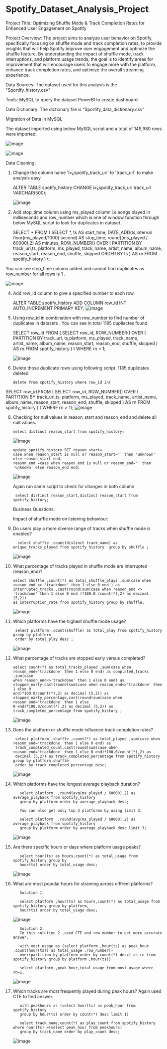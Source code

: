 # Spotify_Dataset_Analysis_Project

Project Title:
Optimizing Shuffle Mode & Track Completion Rates for Enhanced User Engagement on Spotify

Project Overview:
The project aims to analyze user behavior on Spotify, specifically focusing on shuffle mode and track completion rates, to provide insights that will help Spotify improve user engagement and optimize the shuffle feature. By understanding the impact of shuffle mode, track interruptions, and platform usage trends, the goal is to identify areas for improvement that will encourage users to engage more with the platform, enhance track completion rates, and optimize the overall streaming experience.

Data Sources:
The dataset used for this analysis is the "Sportify_history.csv"

Tools:
MySQL to query the dataset
PowerBI to create dashboard

Data Dictionary:
The dictionary file is "Sportify_data_dictionary.csv"

Migration of Data in MySQL

 The dataset imported using below MySQL script and a total of 149,980 rows were imported.

 ![image](https://github.com/user-attachments/assets/b58afc8b-9706-43be-9d99-a43a22e18262)

 ![image](https://github.com/user-attachments/assets/132f5455-87db-47f5-8d20-3376bd52d8e3)


 Data Cleaning:

1. Change the column name 'ï»¿spotify_track_uri' to 'track_url' to make analysis easy

     ALTER TABLE spotify_history CHANGE ï»¿spotify_track_uri track_url VARCHAR(500);

   ![image](https://github.com/user-attachments/assets/b1b1b0c6-89ef-448e-96cf-4216d6fe0623)

3. Add stop_time column using ms_played column i.e songs played in milliseconds and row_number which is one of window function through 
   below MySQL script to look for duplicates in dataset.

     SELECT *
FROM (
    SELECT *,
           ts AS start_time,
           DATE_ADD(ts,interval floor(ms_played/1000) second) AS stop_time,
           round((ms_played / 60000),2) AS minutes,
           ROW_NUMBER() OVER (
               PARTITION BY track_url,ts, platform, ms_played, track_name, artist_name, album_name, 
               reason_start, reason_end, shuffle, skipped
               ORDER BY ts
           ) AS rn
    FROM spotify_history
) t;

You can see stop_time column added and cannot find duplicates as row_number for all rows is 1 .

   ![image](https://github.com/user-attachments/assets/1c6a3e9e-43e3-486b-aa01-9df52ce1b591)

  4. Add row_id column to give a specified number to each row.

        ALTER TABLE spotify_history ADD COLUMN row_id INT AUTO_INCREMENT PRIMARY KEY;
     ![image](https://github.com/user-attachments/assets/d3bb34b0-e8b3-429d-9e21-63f500b0fe49)

  5. Using row_id in combination with row_number to find number of duplicates in datasets .
     You can see in total 1185 dupliactes found.

       SELECT row_id 
FROM (
    SELECT row_id, 
           ROW_NUMBER() OVER (
               PARTITION BY track_url, ts,platform, ms_played, track_name, 
                            artist_name, album_name, reason_start, 
                            reason_end, shuffle, skipped
           ) AS rn 
    FROM spotify_history
) t
WHERE rn > 1;

     ![image](https://github.com/user-attachments/assets/f3c6817a-3326-40ec-aac1-feb779686719)

 7. Delete those duplicate rows using following script.
    1185 duplicates deleted

        delete from spotify_history where row_id in(
SELECT row_id 
FROM (
    SELECT row_id, 
           ROW_NUMBER() OVER (
               PARTITION BY track_url,ts, platform, ms_played, track_name, 
                            artist_name, album_name, reason_start, 
                            reason_end, shuffle, skipped
           ) AS rn 
    FROM spotify_history
) t
WHERE rn > 1);
   ![image](https://github.com/user-attachments/assets/6708a9f8-7225-4537-835d-69dcf5602ef6)

 8. Checking for null values in reason_start and reason_end and delete all null values.

        select distinct reason_start from spotify_history;
    ![image](https://github.com/user-attachments/assets/8ae3e158-9171-48e4-95e0-5922e80a68f1)

    
        update spotify_history SET reason_start=
        case when reason_start is null or reason_start='' then 'unknown' else reason_start end,
        reason_end =case when reason_end is null or reason_end='' then 'unknown' else reason_end end;
    ![image](https://github.com/user-attachments/assets/122fc55b-0745-4899-bfa3-88cac1f05ef6)

    Again run same script to check for changes in both column.

         select distinct reason_start,distinct reason_start from spotify_history;

     Business Questions:
     
     Impact of shuffle mode on listening behaviour:

1. Do users play a more diverse range of tracks when shuffle mode is enabled?

         select shuffle ,count(distinct track_name) as unique_tracks_played from spotify_history  group by shuffle ;

     ![image](https://github.com/user-attachments/assets/95b7bd8e-f2d3-4afe-9e5b-1eda4e952858)

2. What percentage of tracks played in shuffle mode are interrupted (reason_end)?

       select shuffle ,count(*) as total_shuffle_plays ,sum(case when reason_end <> 'trackdone' then 1 else 0 end ) as 
       interrupted_tracks ,cast(round(sum(case when reason_end <> 'trackdone' then 1 else 0 end )*100.0 /count(*),2) as decimal (5,2)) 
       as interruption_rate from spotify_history group by shuffle;

   ![image](https://github.com/user-attachments/assets/75cc456c-48bb-4854-baef-1ef590a51a6c)

3. Which platforms have the highest shuffle mode usage?

        select platform ,count(shuffle) as total_play from spotify_history group by platform
        order by total_play desc ;
         
      ![image](https://github.com/user-attachments/assets/c82cfef9-322c-44d8-8126-6febb9b8f418)

4. What percentage of tracks are stopped early versus completed?

       select count(*) as total_tracks_played ,sum(case when reason_end='trackdone' then 1 else 0 end) as complated_tracks ,sum(case 
       when reason_end<>'trackdone' then 1 else 0 end) as stopped_early,cast(round(sum(case when reason_end<>'trackdone' then 1 else 0 
       end)*100.0/count(*),2) as decimal (5,2)) as stopped_early_percentage,cast(round(sum(case when reason_end='trackdone' then 1 else 
       0 end)*100.0/count(*),2) as decimal (5,2)) as track_completed_percentage from spotify_history ;

     ![image](https://github.com/user-attachments/assets/d6767084-f203-4892-bb22-5d55eb411ba6)

5. Does the platform or shuffle mode influence track completion rates? 

        select platform ,shuffle ,count(*) as total_played ,sum(case when reason_end='trackdone' then 1 else 0 end) as 
        track_completed_count,cast(round(sum(case when reason_end='trackdone' then 1 else 0 end)*100.0/count(*),2) as 
        decimal (5,2)) as track_completed_percentage from spotify_history group by platform,shuffle 
        order by track_completed_percentage desc;
        
   ![image](https://github.com/user-attachments/assets/ed05ef05-d3cd-46b1-8b72-336af48f0b2c)

6. Which platforms have the longest average playback duration?

          select platform  ,round(avg(ms_played / 60000),2) as average_playback from spotify_history 
          group by platform order by average_playback desc;

          You can also get only top 3 platformm by using limit 3.

          select platform  ,round(avg(ms_played / 60000),2) as average_playback from spotify_history 
          group by platform order by average_playback desc limit 3;
          
   ![image](https://github.com/user-attachments/assets/786a2ff3-2a81-4dfb-8f26-6bc155b8f4d1)


7. Are there specific hours or days where platform usage peaks?

          select hour(ts) as hours,count(*) as total_usage from spotify_history group by 
          hour(ts) order by total_usage desc;
          
   ![image](https://github.com/user-attachments/assets/80763d9b-391e-4c28-a759-57335f808b5f)

8. What are most popular hours for straming across diffrent platforms?

          Solution 1:
          
          select platform ,hour(ts) as hours,count(*) as total_usage from spotify_history group by platform,
          hour(ts) order by total_usage desc;

   ![image](https://github.com/user-attachments/assets/6d15e2c5-b287-411f-a674-5f3b39343806)

          Solution 2:
          In this solution 2 ,used CTE and row_number to get more accurate answer.

          with most_usage as (select platform ,hour(ts) as peak_hour ,count(hour(ts)) as total_usage ,row_number() 
          over(partition by platform order by count(*) desc) as rn from spotify_history group by platform ,hour(ts))

          select platform ,peak_hour,total_usage from most_usage where rn=1;
          
   ![image](https://github.com/user-attachments/assets/e6b51236-963f-4df1-b4ac-d2a9311070ce)

9. Which tracks are most frequently played during peak hours? 
          Again used CTE to find answer.
          
          with peakhours as (select hour(ts) as peak_hour from spotify_history 
          group by hour(ts) order by count(*) desc limit 1)
          
          select track_name,count(*) as play_count from spotify_history where hour(ts) =(select peak_hour from peakhours) 
          group by track_name order by play_count desc;

   ![image](https://github.com/user-attachments/assets/c6673402-6e28-40e2-ac3c-080bbd031001)


          


          





      


    

    
    
 



